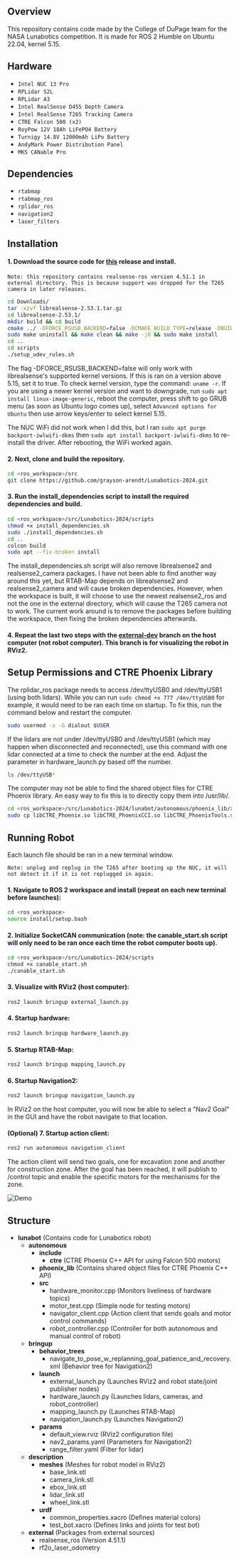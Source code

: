 ## Overview

This repository contains code made by the College of DuPage team for the NASA Lunabotics competition. It is made for ROS 2 Humble on Ubuntu 22.04, kernel 5.15. 

## Hardware

- `Intel NUC 13 Pro`
- `RPLidar S2L`
- `RPLidar A3`
- `Intel RealSense D455 Depth Camera`
- `Intel RealSense T265 Tracking Camera`
- `CTRE Falcon 500 (x2)`
- `RoyPow 12V 18Ah LiFePO4 Battery`
- `Turnigy 14.8V 12000mAh LiPo Battery`
- `AndyMark Power Distribution Panel`
- `MKS CANable Pro`

## Dependencies

- `rtabmap`
- `rtabmap_ros`
- `rplidar_ros`
- `navigation2`
- `laser_filters`

## Installation

#### 1. Download the source code for [this](https://github.com/IntelRealSense/librealsense/releases/tag/v2.53.1) release and install.
`Note: this repository contains realsense-ros version 4.51.1 in external directory. This is because support was dropped for the T265 camera in later releases.`

```bash
cd Downloads/
tar -xzvf librealsense-2.53.1.tar.gz
cd librealsense-2.53.1/
mkdir build && cd build
cmake ../ -DFORCE_RSUSB_BACKEND=false -DCMAKE_BUILD_TYPE=release -DBUILD_EXAMPLES=true -DBUILD_GRAPHICAL_EXAMPLES=true
sudo make uninstall && make clean && make -j8 && sudo make install
cd ..
cd scripts
./setup_udev_rules.sh
```

The flag -DFORCE_RSUSB_BACKEND=false will only work with librealsense's supported kernel versions. If this is ran on a version above 5.15, set it to true. To check kernel version, type the command: `uname -r`. If you are using a newer kernel version and want to downgrade, run `sudo apt install linux-image-generic`, reboot the computer, press shift to go GRUB menu (as soon as Ubuntu logo comes up), select `Advanced options for Ubuntu` then use arrow keys/enter to select kernel 5.15. 

The NUC WiFi did not work when I did this, but I ran `sudo apt purge backport-iwlwifi-dkms` then `sudo apt install backport-iwlwifi-dkms` to re-install the driver. After rebooting, the WiFi worked again.

#### 2. Next, clone and build the repository.

```bash
cd <ros_workspace>/src
git clone https://github.com/grayson-arendt/Lunabotics-2024.git
```

#### 3. Run the install_dependencies script to install the required dependencies and build.

```bash
cd <ros_workspace>/src/Lunabotics-2024/scripts
chmod +x install_dependencies.sh
sudo ./install_dependencies.sh
cd ..
colcon build
sudo apt --fix-broken install
```

The install_dependencies.sh script will also remove librealsense2 and realsense2_camera packages. I have not been able to find another way around this yet, but RTAB-Map depends on librealsense2 and realsense2_camera and will cause broken dependencies. However, when the workspace is built, it will choose to use the newest realsense2_ros and not the one in the external directory, which will cause the T265 camera not to work. The current work around is to remove the packages before building the workspace, then fixing the broken dependencies afterwards.

#### 4. Repeat the last two steps with the [external-dev](https://github.com/grayson-arendt/Lunabotics-2024/tree/external-dev?tab=readme-ov-file) branch on the host computer (not robot computer). This branch is for visualizing the robot in RViz2.

## Setup Permissions and CTRE Phoenix Library

The rplidar_ros package needs to access /dev/ttyUSB0 and /dev/ttyUSB1 (using both lidars). While you can run `sudo chmod +x 777 /dev/ttyUSB0` for example, it would need to be ran each time on startup. To fix this, run the command below and restart the computer.

```bash
sudo usermod -a -G dialout $USER
```

If the lidars are not under /dev/ttyUSB0 and /dev/ttyUSB1 (which may happen when disconnected and reconnected), use this command with one lidar connected at a time to check the number at the end. Adjust the parameter in hardware_launch.py based off the number. 

```bash
ls /dev/ttyUSB*
```

The computer may not be able to find the shared object files for CTRE Phoenix library. An easy way to fix this is to directly copy them into /usr/lib/.

```bash
cd <ros_workspace>/src/Lunabotics-2024/lunabot/autonomous/phoenix_lib/x86-64/
sudo cp libCTRE_Phoenix.so libCTRE_PhoenixCCI.so libCTRE_PhoenixTools.so /usr/lib/
```

## Running Robot

Each launch file should be ran in a new terminal window. 

`Note: unplug and replug in the T265 after booting up the NUC, it will not detect it if it is not replugged in again.`

#### 1. Navigate to ROS 2 workspace and install (repeat on each new terminal before launches):
```bash
cd <ros_workspace>
source install/setup.bash
```

#### 2. Initialize SocketCAN communication (note: the canable_start.sh script will only need to be ran once each time the robot computer boots up).
```bash
cd <ros_workspace>/src/Lunabotics-2024/scripts
chmod +x canable_start.sh 
./canable_start.sh
```

#### 3. Visualize with RViz2 (host computer):
```bash
ros2 launch bringup external_launch.py
```

#### 4. Startup hardware:

```bash
ros2 launch bringup hardware_launch.py
```

#### 5. Startup RTAB-Map:

```bash
ros2 launch bringup mapping_launch.py
```

#### 6. Startup Navigation2:

```bash
ros2 launch bringup navigation_launch.py
```

In RViz2 on the host computer, you will now be able to select a "Nav2 Goal" in the GUI and have the robot navigate to that location. 

#### (Optional) 7. Startup action client:

```bash
ros2 run autonomous navigation_client
```

The action client will send two goals, one for excavation zone and another for construction zone. After the goal has been reached, it will publish to /control topic and enable the specific
motors for the mechanisms for the zone.

![Demo](demo.png)

## Structure

- **lunabot** (Contains code for Lunabotics robot)
  - **autonomous**
    - **include**
      - **ctre** (CTRE Phoenix C++ API for using Falcon 500 motors)
    - **phoenix_lib** (Contains shared object files for CTRE Phoenix C++ API)
    - **src**
      - hardware_monitor.cpp (Monitors liveliness of hardware topics)
      - motor_test.cpp (Simple node for testing motors)
      - navigator_client.cpp (Action client that sends goals and motor control commands)
      - robot_controller.cpp (Controller for both autonomous and manual control of robot)
  - **bringup** 
    - **behavior_trees**
      - navigate_to_pose_w_replanning_goal_patience_and_recovery.xml (Behavior tree for Navigation2)
    - **launch**
      - external_launch.py (Launches RViz2 and robot state/joint publisher nodes)
      - hardware_launch.py (Launches lidars, cameras, and robot_controller)
      - mapping_launch.py (Launches RTAB-Map)
      - navigation_launch.py (Launches Navigation2)
    - **params**
      - default_view.rviz (RViz2 configuration file)
      - nav2_params.yaml (Parameters for Navigation2)
      - range_filter.yaml (Filter for lidar)
  - **description** 
    - **meshes** (Meshes for robot model in RViz2)
      - base_link.stl
      - camera_link.stl
      - ebox_link.stl
      - lidar_link.stl
      - wheel_link.stl
    - **urdf**
      - common_properties.xacro (Defines material colors)
      - test_bot.xacro (Defines links and joints for test bot)
  - **external** (Packages from external sources)
    - realsense_ros (Version 4.51.1)
    - rf2o_laser_odometry

